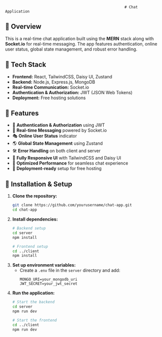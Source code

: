                                                           # Chat Application

## 🚀 Overview
This is a real-time chat application built using the **MERN** stack along with **Socket.io** for real-time messaging. The app features authentication, online user status, global state management, and robust error handling.

## 🌟 Tech Stack
- **Frontend:** React, TailwindCSS, Daisy UI, Zustand
- **Backend:** Node.js, Express.js, MongoDB
- **Real-time Communication:** Socket.io
- **Authentication & Authorization:** JWT (JSON Web Tokens)
- **Deployment:** Free hosting solutions

## 🎯 Features
- 🔐 **Authentication & Authorization** using JWT
- 👾 **Real-time Messaging** powered by Socket.io
- 🎭 **Online User Status** indicator
- 🌎 **Global State Management** using Zustand
- 🛠️ **Error Handling** on both client and server
- 📱 **Fully Responsive UI** with TailwindCSS and Daisy UI
- 🎯 **Optimized Performance** for seamless chat experience
- 🚀 **Deployment-ready** setup for free hosting

## 📌 Installation & Setup
1. **Clone the repository:**
   ```sh
   git clone https://github.com/yourusername/chat-app.git
   cd chat-app
   ```
2. **Install dependencies:**
   ```sh
   # Backend setup
   cd server
   npm install
   ```
   ```sh
   # Frontend setup
   cd ../client
   npm install
   ```
3. **Set up environment variables:**
   - Create a `.env` file in the `server` directory and add:
     ```env
     MONGO_URI=your_mongodb_uri
     JWT_SECRET=your_jwt_secret
     ```
4. **Run the application:**
   ```sh
   # Start the backend
   cd server
   npm run dev
   ```
   ```sh
   # Start the frontend
   cd ../client
   npm run dev
   ```


